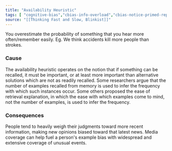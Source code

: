 ```yaml
---
title: "Availability Heuristic"
tags: [ "cognitive-bias","cbias-info-overload","cbias-notice-primed-repeated", "heuristic" ]
source: "[[Thinking Fast and Slow, Blinkist]]"
---
```


You overestimate the probability of something that you hear more often/remember easily. Eg. We think accidents kill more people than strokes.

### Cause

The availability heuristic operates on the notion that if something can be recalled, it must be important, or at least more important than alternative solutions which are not as readily recalled. Some researchers argue that the number of examples recalled from memory is used to infer the frequency with which such instances occur. Some others proposed the ease of retrieval explanation, in which the ease with which examples come to mind, not the number of examples, is used to infer the frequency. 

### Consequences

People tend to heavily weigh their judgments toward more recent information, making new opinions biased toward that latest news. Media coverage can help fuel a person's example bias with widespread and extensive coverage of unusual events.

